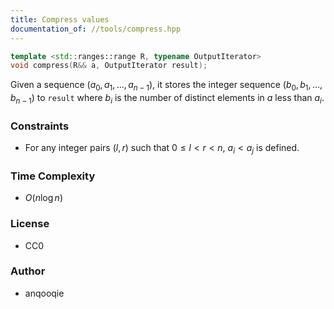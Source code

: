 ```yaml
---
title: Compress values
documentation_of: //tools/compress.hpp
---
```


```cpp
template <std::ranges::range R, typename OutputIterator>
void compress(R&& a, OutputIterator result);
```

Given a sequence $(a_0, a_1, \ldots, a_{n - 1})$, it stores the integer sequence $(b_0, b_1, \ldots, b_{n - 1})$ to `result` where $b_i$ is the number of distinct elements in $a$ less than $a_i$.

### Constraints
- For any integer pairs $(l, r)$ such that $0 \leq l < r < n$, $a_i < a_j$ is defined.

### Time Complexity
- $O(n \log n)$

### License
- CC0

### Author
- anqooqie
